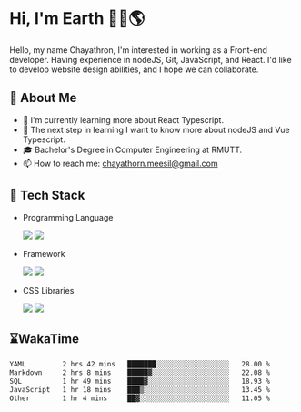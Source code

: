 # Hi, I'm Earth 👋🏽🌎
Hello, my name Chayathron, I'm interested in
working as a Front-end developer.
Having experience in nodeJS, Git, JavaScript,
and React. I'd like to develop website design
abilities, and I hope we can collaborate.


## 🎃 About Me

- 🌱 I'm currently learning more about React Typescript.
- 🦘 The next step in learning I want to know more about nodeJS and Vue Typescript.
- 🎓 Bachelor's Degree in Computer Engineering at RMUTT.
- 📫 How to reach me: chayathorn.meesil@gmail.com

## 💾 Tech Stack
- Programming Language
  <p>

    <img src="https://img.shields.io/badge/JavaScript-3B4248?style=for-the-badge&logo=JavaScript" />
    <img src="https://img.shields.io/badge/typescript-3C5E95?style=for-the-badge&logo=typescript&logoColor=white" />

  </p>
- Framework
  <p>

    <img src="https://img.shields.io/badge/React-3B4248?style=for-the-badge&logo=react" />
    <img src="https://img.shields.io/badge/Vue-3B4248?style=for-the-badge&logo=Vue.js&logoColor=#4FC08D" />
    
  </p>
- CSS Libraries
  <p>
  
    <img src="https://img.shields.io/badge/tailwindcss-3B4248?style=for-the-badge&logo=tailwindcss" />
    <img src="https://img.shields.io/badge/styledComponents-7a8085?style=for-the-badge&logo=styled-components" />

  </p>

## ⌛WakaTime
<!--START_SECTION:waka-->

```txt
YAML         2 hrs 42 mins   ███████░░░░░░░░░░░░░░░░░░   28.00 %
Markdown     2 hrs 8 mins    █████▓░░░░░░░░░░░░░░░░░░░   22.08 %
SQL          1 hr 49 mins    ████▓░░░░░░░░░░░░░░░░░░░░   18.93 %
JavaScript   1 hr 18 mins    ███▒░░░░░░░░░░░░░░░░░░░░░   13.45 %
Other        1 hr 4 mins     ██▓░░░░░░░░░░░░░░░░░░░░░░   11.05 %
```

<!--END_SECTION:waka-->

